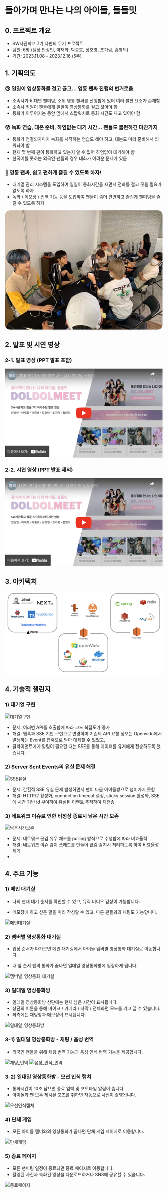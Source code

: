 # 돌아가며 만나는 나의 아이돌, 돌돌밋

## 0. 프로젝트 개요

* SW사관학교 7기 나만의 무기 프로젝트
* 팀원: 6명 (팀장 안상언, 마재화, 박종호, 장호영, 조가람, 홍영의)
* 기간: 2023.11.08 - 2023.12.16 (5주)

## 1. 기획의도

### 😢 일일이 영상통화를 걸고 끊고... 영통 팬싸 진행의 번거로움
* 소속사가 비대면 팬미팅, 소위 영통 팬싸를 진행함에 있어 여러 불편 요소가 존재함
* 소속사 직원이 팬들에게 일일이 영상통화를 걸고 끊어야 함
* 통화가 이루어지는 동안 옆에서 스탑워치로 통화 시간도 재고 있어야 함

### 😰 녹화 연습, 대본 준비, 하염없는 대기 시간... 팬들도 불편하긴 마찬가지
* 통화가 연결되자마자 녹화를 시작하는 연습도 해야 하고, 대본도 미리 준비해서 띄워놔야 함
* 현재 몇 번째 팬이 통화하고 있는지 알 수 없어 하염없이 대기해야 함
* 한국어를 못하는 외국인 팬들의 경우 대화가 어려운 문제가 있음

### 🤩 영통 팬싸, 쉽고 편하게 즐길 수 있도록 하자!
* 대기열 관리 시스템을 도입하여 일일이 통화시간을 재면서 전화를 걸고 끊을 필요가 없도록 하자
* 녹화 / 메모장 / 번역 기능 등을 도입하여 팬들이 좀더 편안하고 즐겁게 팬미팅을 즐길 수 있도록 하자

![팬미팅_현장](public/docs/팬미팅_현장.png)

## 2. 발표 및 시연 영상

### 2-1. 발표 영상 (PPT 발표 포함)
[![](./public/docs/돌돌밋_발표영상_유튜브_썸네일.png)](https://youtu.be/A6VFVRwBNBY)

### 2-2. 시연 영상 (PPT 발표 제외)
[![](./public/docs/돌돌밋_시연영상_유튜브_썸네일.png)](https://youtu.be/6jjJcgHJBaM)

## 3. 아키텍처

![아키텍처](./public/docs/아키텍처.png)

## 4. 기술적 챌린지
### 1) 대기열 구현
![대기열구현](./public/docs/대기열구현.png)

* 문제: 여러번 API를 호출함에 따라 코드 복잡도가 증가
* 해결: 웹훅과 SSE 기반 구현으로 변경하며 기존의 API 요청 정보는 Openvidu에서 발생하는 Event를 웹훅으로 받아 대체할 수 있었고,
* 클라이언트에게 알림이 필요할 때는 SSE를 통해 데이터를 유저에게 전송하도록 했습니다.

### 2) Server Sent Events의 유실 문제 해결
![SSE유실](./public/docs/SSE유실.png)

* 문제: 간헐적 SSE 유실 문제 발생하면서 팬이 다음 아이돌방으로 넘어가지 못함
* 해결: HTTP/2 활성화, connection timeout 설정, sticky session 활성화, SSE에 시간 기반 id 부여하여 유실된 이벤트 추적하여 재전송

### 3) 네트워크 이슈로 인한 비정상 종료시 남은 시간 보존
![남은시간보존](./public/docs/남은시간보존.png)

* 문제: 네트워크 끊김 유무 체크를 polling 방식으로 수행함에 따라 비효율적
* 해결: 네트워크 이슈 감지 쓰레드를 만들어 끊김 감지시 처리하도록 하여 비효율성 제거
* 
## 4. 주요 기능

### 1) 메인 대기실

* 나의 현재 대기 순서를 확인할 수 있고, 뮤직 비디오 감상이 가능합니다.

* 메모장에 하고 싶은 말을 미리 작성할 수 있고, 다른 팬들과의 채팅도 가능합니다.

![메인대기실](public/docs/메인대기실.gif)

### 2) 멤버별 영상통화 대기실

* 입장 순서가 다가오면 메인 대기실에서 아이돌 멤버별 영상통화 대기실로 이동합니다.

* 내 앞 순서 팬의 통화가 끝나면 일대일 영상통화방에 입장하게 됩니다.

![멤버별_영상통화_대기실](public/docs/멤버별_영상통화_대기실.gif)

### 3) 일대일 영상통화방
* 일대일 영상통화방 상단에는 현재 남은 시간이 표시됩니다.
* 상단의 버튼을 통해 마이크 / 카메라 / 자막 / 전체화면 모드를 키고 끌 수 있습니다.
* 좌측에는 채팅창과 메모장이 표시됩니다.

![일대일_영상통화방](public/docs/영상통화방_메모장_채팅.gif)

### 3-1) 일대일 영상통화방 - 채팅 / 음성 번역
* 외국인 팬들을 위해 채팅 번역 기능과 음성 인식 번역 기능을 제공합니다.

![채팅_번역](public/docs/영상통화방_채팅_번역.gif)
![음성_인식_번역](public/docs/영상통화방_음성_번역.gif)

### 3-2) 일대일 영상통화방 - 모션 인식 캡쳐
* 통화시간이 10초 남으면 종료 임박 및 포토타임 알림이 뜹니다.
* 아이돌과 팬 모두 제시된 포즈를 취하면 자동으로 사진이 촬영됩니다.

![모션인식캡쳐](public/docs/영상통화방_모션인식캡쳐.gif)

### 4) 단체 게임

* 모든 아이돌 멤버와의 영상통화가 끝나면 단체 게임 페이지로 이동합니다.

![단체게임](public/docs/단체게임.gif)

### 5) 종료 페이지
* 모든 팬미팅 일정이 종료되면 종료 페이지로 이동합니다.
* 촬영된 사진과 녹화된 영상을 다운로드하거나 SNS에 공유할 수 있습니다.

![종료페이지](public/docs/종료페이지.gif)
